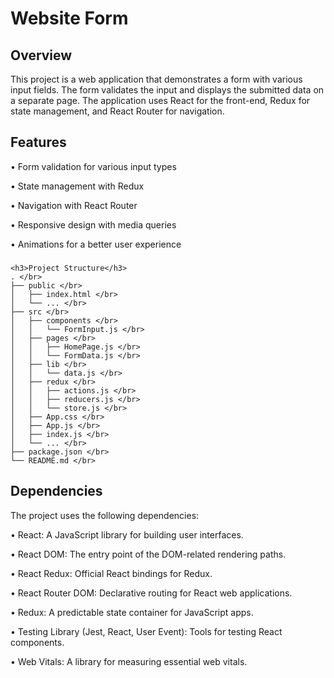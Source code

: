 # Website Form

<h2>Overview</h2>
<p>
  This project is a web application that demonstrates a form with various input fields. The form validates the input and displays the submitted data on a separate page. The application uses React for the front-end, Redux for state management, and React Router for navigation.
</p>

###

<h2>Features</h2>
<p>• Form validation for various input types</p>
<p>• State management with Redux</p>
<p>• Navigation with React Router</p>
<p>• Responsive design with media queries</p>
<p>• Animations for a better user experience</p>

###
```
<h3>Project Structure</h3>
. </br>
├── public </br>
│   ├── index.html </br>
│   └── ... </br>
├── src </br>
│   ├── components </br>
│   │   └── FormInput.js </br>
│   ├── pages </br>
│   │   ├── HomePage.js </br>
│   │   └── FormData.js </br>
│   ├── lib </br>
│   │   └── data.js </br>
│   ├── redux </br>
│   │   ├── actions.js </br>
│   │   ├── reducers.js </br>
│   │   └── store.js </br>
│   ├── App.css </br>
│   ├── App.js </br>
│   ├── index.js </br>
│   └── ... </br>
├── package.json </br>
└── README.md </br>
```

<h2>Dependencies</h2>
<p>The project uses the following dependencies:</p>

<p>• React: A JavaScript library for building user interfaces.</p>
<p>• React DOM: The entry point of the DOM-related rendering paths.</p>
<p>• React Redux: Official React bindings for Redux.</p>
<p>• React Router DOM: Declarative routing for React web applications.</p>
<p>• Redux: A predictable state container for JavaScript apps.</p>
<p>• Testing Library (Jest, React, User Event): Tools for testing React components.</p>
<p>• Web Vitals: A library for measuring essential web vitals.</p>